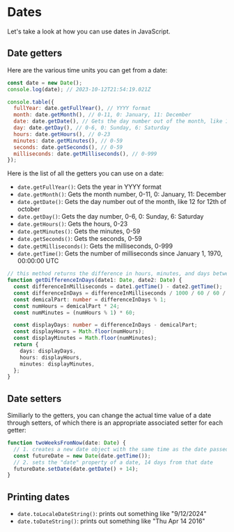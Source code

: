 # Dates

Let's take a look at how you can use dates in JavaScript.

## Date getters

Here are the various time units you can get from a date:

```javascript
const date = new Date();
console.log(date); // 2023-10-12T21:54:19.021Z

console.table({
  fullYear: date.getFullYear(), // YYYY format
  month: date.getMonth(), // 0-11, 0: January, 11: December
  date: date.getDate(), // Gets the day number out of the month, like 12 for 12th of october
  day: date.getDay(), // 0-6, 0: Sunday, 6: Saturday
  hours: date.getHours(), // 0-23
  minutes: date.getMinutes(), // 0-59
  seconds: date.getSeconds(), // 0-59
  milliseconds: date.getMilliseconds(), // 0-999
});
```

Here is the list of all the getters you can use on a date:

- `date.getFullYear()`: Gets the year in YYYY format
- `date.getMonth()`: Gets the month number, 0-11, 0: January, 11: December
- `date.getDate()`: Gets the day number out of the month, like 12 for 12th of october
- `date.getDay()`: Gets the day number, 0-6, 0: Sunday, 6: Saturday
- `date.getHours()`: Gets the hours, 0-23
- `date.getMinutes()`: Gets the minutes, 0-59
- `date.getSeconds()`: Gets the seconds, 0-59
- `date.getMilliseconds()`: Gets the milliseconds, 0-999
- `date.getTime()`: Gets the number of milliseconds since January 1, 1970, 00:00:00 UTC

```ts
// this method returns the difference in hours, minutes, and days between two dates
function getDifferenceInDays(date1: Date, date2: Date) {
  const differenceInMilliseconds = date1.getTime() - date2.getTime();
  const differenceInDays = differenceInMilliseconds / 1000 / 60 / 60 / 24;
  const demicalPart: number = differenceInDays % 1;
  const numHours = demicalPart * 24;
  const numMinutes = (numHours % 1) * 60;

  const displayDays: number = differenceInDays - demicalPart;
  const displayHours = Math.floor(numHours);
  const displayMinutes = Math.floor(numMinutes);
  return {
    days: displayDays,
    hours: displayHours,
    minutes: displayMinutes,
  };
}
```

## Date setters

Similiarly to the getters, you can change the actual time value of a date through setters, of which there is an appropriate associated setter for each getter:

```ts
function twoWeeksFromNow(date: Date) {
  // 1. creates a new date object with the same time as the date passed in
  const futureDate = new Date(date.getTime());
  // 2. sets the "date" property of a date, 14 days from that date
  futureDate.setDate(date.getDate() + 14);
}
```

## Printing dates

- `date.toLocaleDateString()`: prints out something like "9/12/2024"
- `date.toDateString()`: prints out something like "Thu Apr 14 2016"